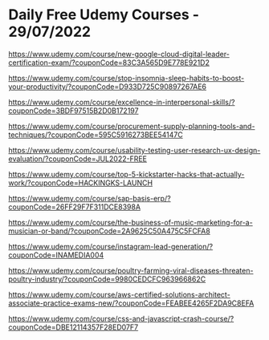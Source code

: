 # Daily Free Udemy Courses - 29/07/2022

https://www.udemy.com/course/new-google-cloud-digital-leader-certification-exam/?couponCode=83C3A565D9E778E921D2
https://www.udemy.com/course/stop-insomnia-sleep-habits-to-boost-your-productivity/?couponCode=D933D725C90897267AE6
https://www.udemy.com/course/excellence-in-interpersonal-skills/?couponCode=3BDF97515B2D0B172197
https://www.udemy.com/course/procurement-supply-planning-tools-and-techniques/?couponCode=595C5916273BEE54147C
https://www.udemy.com/course/usability-testing-user-research-ux-design-evaluation/?couponCode=JUL2022-FREE
https://www.udemy.com/course/top-5-kickstarter-hacks-that-actually-work/?couponCode=HACKINGKS-LAUNCH
https://www.udemy.com/course/sap-basis-erp/?couponCode=26FF29F7F311DCE8398A
https://www.udemy.com/course/the-business-of-music-marketing-for-a-musician-or-band/?couponCode=2A9625C50A475C5FCFA8
https://www.udemy.com/course/instagram-lead-generation/?couponCode=INAMEDIA004
https://www.udemy.com/course/poultry-farming-viral-diseases-threaten-poultry-industry/?couponCode=9980CEDCFC963966862C
https://www.udemy.com/course/aws-certified-solutions-architect-associate-practice-exams-new/?couponCode=FEABEE4265F2DA9C8EFA
https://www.udemy.com/course/css-and-javascript-crash-course/?couponCode=DBE12114357F28ED07F7
